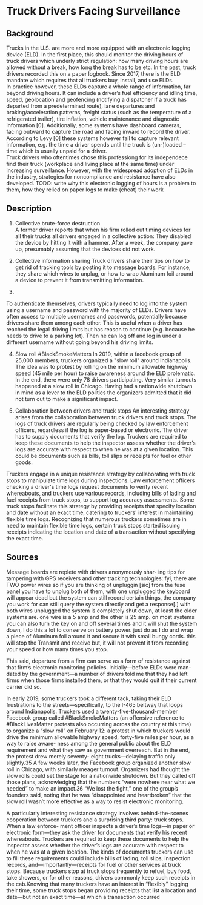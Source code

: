 # Truck Drivers Facing Surveillance

## Background

Trucks in the U.S. are more and more equipped with an electronic logging device (ELD). In the first place, this should monitor the driving hours of truck drivers which underly strict regulation: how many driving hours are allowed without a break, how long the break has to be etc. In the past, truck drivers recorded this on a paper logbook. Since 2017, there is the ELD mandate which requires that all truckers buy, install, and use ELDs.  
In practice however, these ELDs capture a whole range of information, far beyond driving hours. It can include a driver’s fuel efficiency and idling time, speed, geolocation and geofencing (notifying a dispatcher if a truck has departed from a predetermined route), lane departures and braking/acceleration patterns, freight status (such as the temperature of a refrigerated trailer), tire inflation, vehicle maintenance and diagnostic information [0]. Additionally, some systems have dashboard cameras, facing outward to capture the road and facing inward to record the driver. 
According to Levy [0] these systems however fail to capture relevant information, e.g. the time a driver spends until the truck is (un-)loaded – time which is usually unpaid for a driver.  
Truck drivers who oftentimes chose this professiong for its independece find their truck (workplace and living place at the same time) under increasing surveillance. However, with the widespread adoption of ELDs in the industry, strategies for noncompliance and resistance have also developed.
TODO: write why this electronic logging of hours is a problem to them, how they relied on paper logs to make (cheat) their work

## Description

1. Collective brute-force destruction  
A former driver reports that when his firm rolled out timing devices for all their trucks all drivers engaged in a collective action: They disabled the device by hitting it with a hammer. After a week, the company gave up, presumably assuming that the devices did not work.  

2. Collective information sharing
Truck drivers share their tips on how to get rid of tracking tools by posting it to message boards. For instance, they share which wires to unplug, or how to wrap Aluminum foil around a device to prevent it from transmitting information. 

3.   
To authenticate themselves, drivers typically need to log into the system using a username and password with the majority of ELDs. Drivers have often access to multiple usernames and passwords, potentially because drivers share them among each other. This is useful when a driver has reached the legal driving limits but has reason to continue (e.g. because he needs to drive to a parking lot). Then he can log off and log in under a different username without going beyond his driving limits. 

4. Slow roll #BlackSmokeMatters
In 2019, within a facebook group of 25,000 members, truckers organized a "slow roll" around Indianapolis. The idea was to protest by rolling on the minimum allowable highway speed (45 mile per hour) to raise awareness around the ELD prolematic. In the end, there were only 78 drivers participating. Very similar turnouts happened at a slow roll in Chicago. Having had a nationwide shutdown in mind as a lever to the ELD politics the organizers admitted that it did not turn out to make a significant impact. 

5. Collaboration between drivers and truck stops
An interesting strategy arises from the collaboration between truck drivers and truck stops. The logs of truck drivers are regularly being checked by law enforcement officers, regardless if the log is paper-based or electronic. The driver has to supply documents that verify the log. Truckers are required to keep these documents to help the inspector assess whether the driver’s logs are accurate with respect to when he was at a given location. This could be documents such as bills, toll slips or receipts for fuel or other goods. 

Truckers engage in a unique resistance strategy by collaborating with truck stops to manipulate time logs during inspections. Law enforcement officers checking a driver's time logs request documents to verify recent whereabouts, and truckers use various records, including bills of lading and fuel receipts from truck stops, to support log accuracy assessments. Some truck stops facilitate this strategy by providing receipts that specify location and date without an exact time, catering to truckers' interest in maintaining flexible time logs. Recognizing that numerous truckers sometimes are in need to maintain flexible time logs, certain truck stops started issuing receipts indicating the location and date of a transaction without specifying the exact time.


## Sources




Message boards are replete with drivers anonymously shar- ing tips for tampering with GPS receivers and other tracking technologies:
fyi, there are TWO power wires so if you are thinking of unpluggin [sic] from the fuse panel you have to unplug both of them, with one unplugged the keyboard will appear dead but the system can still record certain things, the company you work for can still query the system directly and get a response[.] with both wires unplugged the system is completely shut down, at least the older systems are. one wire is a 5 amp and the other is 25 amp.
on most systems you can also turn the key on and off several times and it will shut the system down, I do this a lot to conserve on battery power.
just do as I do and wrap a piece of Aluminum foil around it and secure it with small bungy cords. this will stop the Transmit and receive but, it will not prevent it from recording your speed or how many times you stop.

This said, departure from a firm can serve as a form of resistance against that firm’s electronic monitoring policies. Initially—before ELDs were man- dated by the government—a number of drivers told me that they had left firms when those firms installed them, or that they would quit if their current carrier did so. 

In early 2019, some truckers took a different tack, taking their ELD frustrations to the streets—specifically, to the I-465 beltway that loops around Indianapolis. Truckers used a twenty-five-thousand-member Facebook group called #BlackSmokeMatters (an offensive reference to #BlackLivesMatter protests also occurring across the country at this time) to organize a “slow roll” on February 12: a protest in which truckers would drive the minimum allowable highway speed, forty-five miles per hour, as a way to raise aware- ness among the general public about the ELD requirement and what they saw as government overreach.
But in the end, the protest drew merely seventy- eight trucks—delaying traffic only slightly.35 A few weeks later, the Facebook group organized another slow roll in Chicago, with similarly meager turnout. Organizers had thought the slow rolls could set the stage for a nationwide shutdown. But they called off those plans, acknowledging that the numbers “were nowhere near what we needed” to make an impact.36 “We lost the fight,” one of the group’s founders said, noting that he was “disappointed and heartbroken” that the slow roll wasn’t more effective as a way to resist electronic monitoring.


A particularly interesting resistance strategy involves behind-the-scenes cooperation between truckers and a surprising third party: truck stops. When a law enforce- ment officer inspects a driver’s time logs—in paper or electronic form—they ask the driver for documents that verify his recent whereabouts. Truckers are required to keep these documents to help the inspector assess whether the driver’s logs are accurate with respect to when he was at a given location. The kinds of documents truckers can use to fill these requirements could include bills of lading, toll slips, inspection records, and—importantly—receipts for fuel or other services at truck stops. Because truckers stop at truck stops frequently to refuel, buy food, take showers, or for other reasons, drivers commonly keep such receipts in the cab.Knowing that many truckers have an interest in “flexibly” logging their time, some truck stops began providing receipts that list a location and date—but not an exact time—at which a transaction occurred